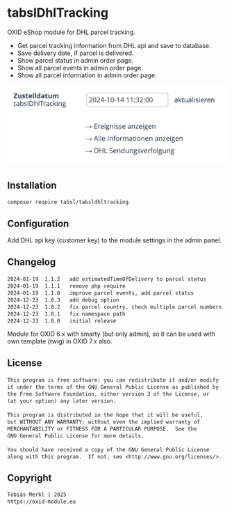 # tabslDhlTracking

OXID eShop module for DHL parcel tracking.

- Get parcel tracking information from DHL api and save to database.
- Save delivery date, if parcel is delivered.
- Show parcel status in admin order page.
- Show all parcel events in admin order page.
- Show all parcel information in admin order page.

![tabsldhltracking.jpg](tabsldhltracking.jpg)

## Installation

	composer require tabsl/tabsldhltracking

## Configuration

Add DHL api key (customer key) to the module settings in the admin panel.

## Changelog

    2024-01-19	1.1.2	add estimatedTimeOfDelivery to parcel status
    2024-01-19	1.1.1	remove php require
    2024-01-19	1.1.0	improve parcel events, add parcel status
    2024-12-23	1.0.3	add debug option
    2024-12-23	1.0.2	fix parcel country, check multiple parcel numbers
    2024-12-23	1.0.1	fix namespace path
    2024-12-23	1.0.0	initial release

Module for OXID 6.x with smarty (but only admin), so it can be used with own template (twig) in OXID 7.x also.

## License

    This program is free software: you can redistribute it and/or modify
    it under the terms of the GNU General Public License as published by
    the Free Software Foundation, either version 3 of the License, or
    (at your option) any later version.

    This program is distributed in the hope that it will be useful,
    but WITHOUT ANY WARRANTY; without even the implied warranty of
    MERCHANTABILITY or FITNESS FOR A PARTICULAR PURPOSE.  See the
    GNU General Public License for more details.

    You should have received a copy of the GNU General Public License
    along with this program.  If not, see <http://www.gnu.org/licenses/>.

## Copyright

	Tobias Merkl | 2025
	https://oxid-module.eu
